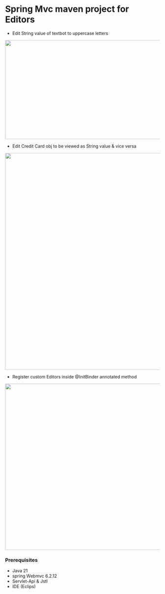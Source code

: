 # Spring Mvc maven project for Editors
- Edit String value of textbot to uppercase letters

<p align="center">
<img width="1003" height="321" alt="1" src="https://github.com/user-attachments/assets/68e28269-d4ed-4791-9098-871a0cdb83de" />
</p>

- Edit Credit Card obj to be viewed as String value & vice versa

<p align="center">
<img width="1169" height="703" alt="1" src="https://github.com/user-attachments/assets/63fb8d89-3dca-47e1-b572-36c216683758" />
</p>

- Register custom Editors inside @InitBinder annotated method

<p align="center">
<img width="1119" height="539" alt="1" src="https://github.com/user-attachments/assets/53554031-d768-469a-ae13-1e0e749de245" />
</p>

### Prerequisites
- Java 21
- spring Webmvc 6.2.12
- Servlet-Api & Jstl
- IDE (Eclips)

